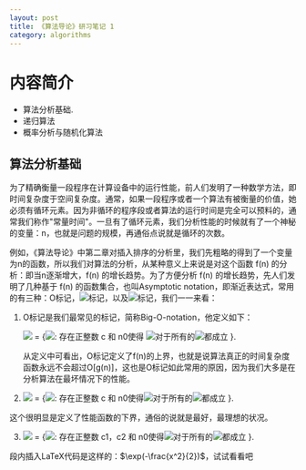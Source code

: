 ```yaml
---
layout: post
title: 《算法导论》研习笔记 1
category: algorithms
---
```


# 内容简介 #

* 算法分析基础.
* 递归算法
* 概率分析与随机化算法

## 算法分析基础 ##

为了精确衡量一段程序在计算设备中的运行性能，前人们发明了一种数学方法，即时间复杂度于空间复杂度。通常，如果一段程序或者一个算法有被衡量的价值，她必须有循环元素。因为非循环的程序段或者算法的运行时间是完全可以预料的，通常我们称作"常量时间"。一旦有了循环元素，我们分析性能的时候就有了一个神秘的变量：n，也就是问题的规模，再通俗点说就是循环的次数。

例如，《算法导论》中第二章对插入排序的分析里，我们先粗略的得到了一个变量为n的函数，所以我们对算法的分析，从某种意义上来说是对这个函数 f(n) 的分析：即当n逐渐增大，f(n) 的增长趋势。为了方便分析 f(n) 的增长趋势，先人们发明了几种基于 f(n) 的函数集合，也叫Asymptotic notation，即渐近表达式，常用的有三种：O标记，<img src="http://chart.googleapis.com/chart?cht=tx&chl=%5CTheta%20" style="border:none;" />标记，以及<img src="http://chart.googleapis.com/chart?cht=tx&chl=%5COmega%20" style="border:none;" />标记，我们一一来看：

1. O标记是我们最常见的标记，简称Big-O-notation，他定义如下：

   <img src="http://chart.googleapis.com/chart?cht=tx&chl=O%5Bg(n)%5D" style="border:none;" /> = {<img src="http://chart.googleapis.com/chart?cht=tx&chl=f(n)" style="border:none;" />: 存在正整数 c 和 n0使得 <img src="http://chart.googleapis.com/chart?cht=tx&chl=0%5Cle%20f(n)%20%5Cle%20cg(n)" style="border:none;" />对于所有的<img src="http://chart.googleapis.com/chart?cht=tx&chl=n%5Cge%20n0" style="border:none;" />都成立 }.

   从定义中可看出，O标记定义了f(n)的上界，也就是说算法真正的时间复杂度函数永远不会超过O[g(n)]，这也是O标记如此常用的原因，因为我们大多是在分析算法在最坏情况下的性能。

2. <img src="http://chart.googleapis.com/chart?cht=tx&chl=%5COmega%20%5Bg(n)%5D" style="border:none;" /> = {<img src="http://chart.googleapis.com/chart?cht=tx&chl=f(n)" style="border:none;" />: 存在正整数 c 和 n0使得<img src="http://chart.googleapis.com/chart?cht=tx&chl=0%5Cle%20cg(n)%20%5Cle%20f(n)" style="border:none;" />对于所有的<img src="http://chart.googleapis.com/chart?cht=tx&chl=n%5Cge%20n0" style="border:none;" />都成立 }.

  这个很明显是定义了性能函数的下界，通俗的说就是最好，最理想的状况。

3. <img src="http://chart.googleapis.com/chart?cht=tx&chl=%5CTheta%20%5Bg(n)%5D" style="border:none;" /> = {<img src="http://chart.googleapis.com/chart?cht=tx&chl=f(n)" style="border:none;" />:  存在正整数 c1，c2 和 n0使得<img src="http://chart.googleapis.com/chart?cht=tx&chl=0%5Cle%20c1g(n)%20%5Cle%20f(n)%20%5Cle%20c2g(n)" style="border:none;" />对于所有的<img src="http://chart.googleapis.com/chart?cht=tx&chl=n%5Cge%20n0" style="border:none;" />都成立 }.


段内插入LaTeX代码是这样的：$\exp(-\frac{x^2}{2})$，试试看看吧



